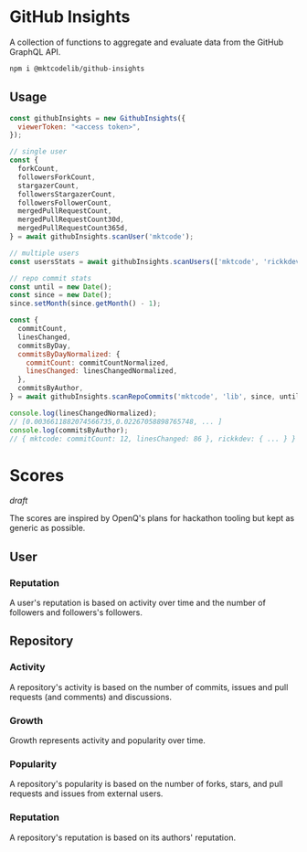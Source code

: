 # GitHub Insights

A collection of functions to aggregate and evaluate data from the GitHub GraphQL API.

```bash
npm i @mktcodelib/github-insights
```

## Usage

```js
const githubInsights = new GithubInsights({
  viewerToken: "<access token>",
});

// single user
const {
  forkCount,
  followersForkCount,
  stargazerCount,
  followersStargazerCount,
  followersFollowerCount,
  mergedPullRequestCount,
  mergedPullRequestCount30d,
  mergedPullRequestCount365d,
} = await githubInsights.scanUser('mktcode');

// multiple users
const usersStats = await githubInsights.scanUsers(['mktcode', 'rickkdev']);

// repo commit stats
const until = new Date();
const since = new Date();
since.setMonth(since.getMonth() - 1);

const {
  commitCount,
  linesChanged,
  commitsByDay,
  commitsByDayNormalized: {
    commitCount: commitCountNormalized,
    linesChanged: linesChangedNormalized,
  },
  commitsByAuthor,
} = await githubInsights.scanRepoCommits('mktcode', 'lib', since, until);

console.log(linesChangedNormalized);
// [0.0036611882074566735,0.02267058898765748, ... ]
console.log(commitsByAuthor);
// { mktcode: commitCount: 12, linesChanged: 86 }, rickkdev: { ... } }
```

# Scores

*draft*

The scores are inspired by OpenQ's plans for hackathon tooling but kept as generic as possible.

## User

### Reputation

A user's reputation is based on activity over time and the number of followers and followers's followers.

## Repository

### Activity

A repository's activity is based on the number of commits, issues and pull requests (and comments) and discussions.

### Growth

Growth represents activity and popularity over time.

### Popularity

A repository's popularity is based on the number of forks, stars, and pull requests and issues from external users.

### Reputation

A repository's reputation is based on its authors' reputation.
